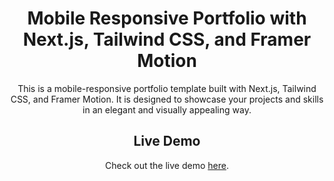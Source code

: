 <h1 align="center">Mobile Responsive Portfolio with Next.js, Tailwind CSS, and Framer Motion</h1>

<p align="center">This is a mobile-responsive portfolio template built with Next.js, Tailwind CSS, and Framer Motion. It is designed to showcase your projects and skills in an elegant and visually appealing way.</p>

<h2 align="center">Live Demo</h2>

<p align="center">Check out the live demo <a href="https://saurabhs-portfolio.vercel.app/">here</a>.</p>







